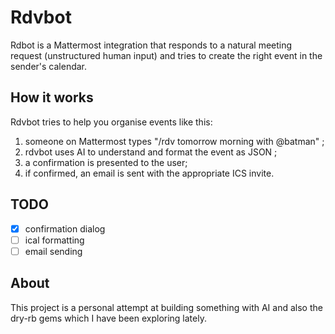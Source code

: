 # Rdvbot

Rdbot is a Mattermost integration that responds to a natural meeting
request (unstructured human input) and tries to create the right event
in the sender's calendar.

## How it works

Rdvbot tries to help you organise events like this:

1. someone on Mattermost types "/rdv tomorrow morning with @batman" ;
2. rdvbot uses AI to understand and format the event as JSON ;
3. a confirmation is presented to the user;
4. if confirmed, an email is sent with the appropriate ICS invite.

## TODO

- [X] confirmation dialog
- [ ] ical formatting
- [ ] email sending

## About

This project is a personal attempt at building something with AI and
also the dry-rb gems which I have been exploring lately.

